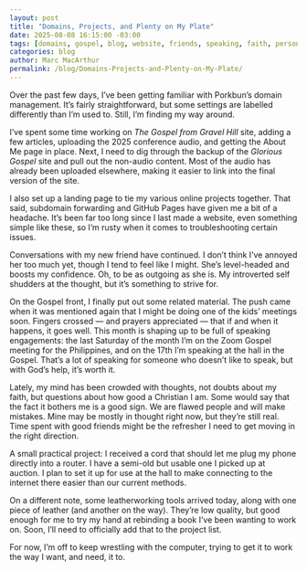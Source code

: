 ```yaml
---
layout: post
title: "Domains, Projects, and Plenty on My Plate"
date: 2025-08-08 16:15:00 -03:00
tags: [domains, gospel, blog, website, friends, speaking, faith, personal projects, tech, leatherworking, hall]
categories: blog
author: Marc MacArthur
permalink: /blog/Domains-Projects-and-Plenty-on-My-Plate/
---
```


Over the past few days, I’ve been getting familiar with Porkbun’s domain management. It’s fairly straightforward, but some settings are labelled differently than I’m used to. Still, I’m finding my way around.  

<!--more-->

I’ve spent some time working on *The Gospel from Gravel Hill* site, adding a few articles, uploading the 2025 conference audio, and getting the About Me page in place. Next, I need to dig through the backup of the *Glorious Gospel* site and pull out the non-audio content. Most of the audio has already been uploaded elsewhere, making it easier to link into the final version of the site.  

I also set up a landing page to tie my various online projects together. That said, subdomain forwarding and GitHub Pages have given me a bit of a headache. It’s been far too long since I last made a website, even something simple like these, so I’m rusty when it comes to troubleshooting certain issues.  

Conversations with my new friend have continued. I don’t think I’ve annoyed her too much yet, though I tend to feel like I might. She’s level-headed and boosts my confidence. Oh, to be as outgoing as she is. My introverted self shudders at the thought, but it’s something to strive for.  

On the Gospel front, I finally put out some related material. The push came when it was mentioned again that I might be doing one of the kids’ meetings soon. Fingers crossed — and prayers appreciated — that if and when it happens, it goes well. This month is shaping up to be full of speaking engagements: the last Saturday of the month I’m on the Zoom Gospel meeting for the Philippines, and on the 17th I’m speaking at the hall in the Gospel. That’s a lot of speaking for someone who doesn’t like to speak, but with God’s help, it’s worth it.  

Lately, my mind has been crowded with thoughts, not doubts about my faith, but questions about how good a Christian I am. Some would say that the fact it bothers me is a good sign. We are flawed people and will make mistakes. Mine may be mostly in thought right now, but they’re still real. Time spent with good friends might be the refresher I need to get moving in the right direction.  

A small practical project: I received a cord that should let me plug my phone directly into a router. I have a semi-old but usable one I picked up at auction. I plan to set it up for use at the hall to make connecting to the internet there easier than our current methods.  

On a different note, some leatherworking tools arrived today, along with one piece of leather (and another on the way). They’re low quality, but good enough for me to try my hand at rebinding a book I’ve been wanting to work on. Soon, I’ll need to officially add that to the project list.  

For now, I’m off to keep wrestling with the computer, trying to get it to work the way I want, and need, it to.  
